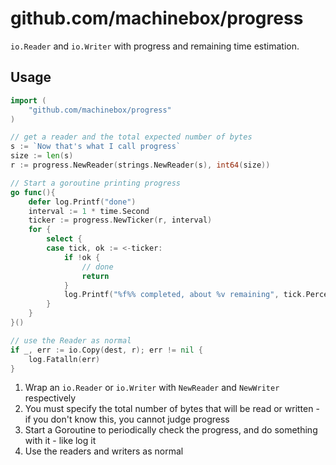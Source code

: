 # github.com/machinebox/progress

`io.Reader` and `io.Writer` with progress and remaining time estimation.

## Usage

```go
import (
	"github.com/machinebox/progress"
)

// get a reader and the total expected number of bytes
s := `Now that's what I call progress`
size := len(s)
r := progress.NewReader(strings.NewReader(s), int64(size))

// Start a goroutine printing progress
go func(){
	defer log.Printf("done")
	interval := 1 * time.Second
	ticker := progress.NewTicker(r, interval)
	for {
		select {
		case tick, ok := <-ticker:
			if !ok {
				// done
				return
			}
			log.Printf("%f%% completed, about %v remaining", tick.Percent(). tick.Remaining())
		}
	}
}()

// use the Reader as normal
if _, err := io.Copy(dest, r); err != nil {
	log.Fatalln(err)
}
```

1. Wrap an `io.Reader` or `io.Writer` with `NewReader` and `NewWriter` respectively
1. You must specify the total number of bytes that will be read or written - if you don't know this, you cannot judge progress
1. Start a Goroutine to periodically check the progress, and do something with it - like log it
1. Use the readers and writers as normal
